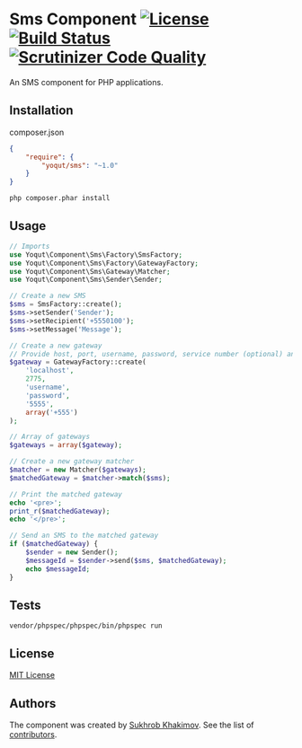 # Sms Component [![License](https://poser.pugx.org/yoqut/sms/license.svg)](https://packagist.org/packages/yoqut/sms) [![Build Status](https://travis-ci.org/Yoqut/Sms.svg?branch=master)](https://travis-ci.org/Yoqut/Sms) [![Scrutinizer Code Quality](https://scrutinizer-ci.com/g/Yoqut/Sms/badges/quality-score.png?b=master)](https://scrutinizer-ci.com/g/Yoqut/Sms/?branch=master)

An SMS component for PHP applications.

## Installation
composer.json
```json
{
    "require": {
        "yoqut/sms": "~1.0"
    }
}
```

```shell
php composer.phar install
```

## Usage
```php
// Imports
use Yoqut\Component\Sms\Factory\SmsFactory;
use Yoqut\Component\Sms\Factory\GatewayFactory;
use Yoqut\Component\Sms\Gateway\Matcher;
use Yoqut\Component\Sms\Sender\Sender;

// Create a new SMS
$sms = SmsFactory::create();
$sms->setSender('Sender');
$sms->setRecipient('+5550100');
$sms->setMessage('Message');

// Create a new gateway
// Provide host, port, username, password, service number (optional) and prefix codes (optional)
$gateway = GatewayFactory::create(
    'localhost',
    2775,
    'username',
    'password',
    '5555',
    array('+555')
);

// Array of gateways
$gateways = array($gateway);

// Create a new gateway matcher
$matcher = new Matcher($gateways);
$matchedGateway = $matcher->match($sms);

// Print the matched gateway
echo '<pre>';
print_r($matchedGateway);
echo '</pre>';

// Send an SMS to the matched gateway
if ($matchedGateway) {
    $sender = new Sender();
    $messageId = $sender->send($sms, $matchedGateway);
    echo $messageId;
}
```

## Tests
```shell
vendor/phpspec/phpspec/bin/phpspec run
```

## License
[MIT License](https://github.com/Yoqut/Sms/blob/master/LICENSE "MIT License")

## Authors
The component was created by [Sukhrob Khakimov](https://github.com/Sukhrob "Sukhrob Khakimov"). See the list of [contributors](https://github.com/Yoqut/Sms/graphs/contributors "contributors").
